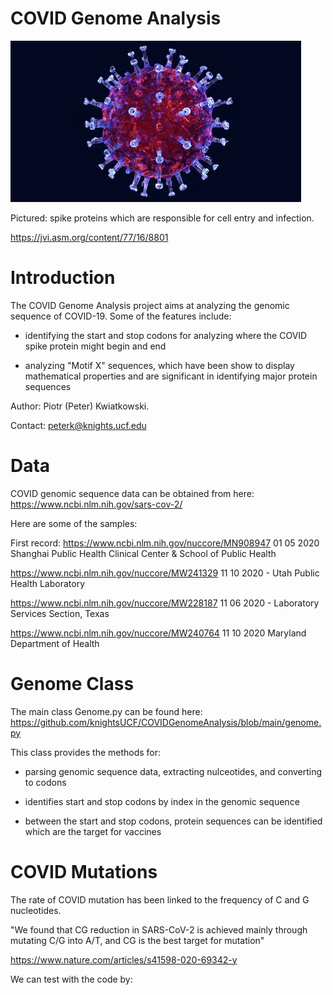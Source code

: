 # COVID Genome Analysis


![COVID GIF](GIFS/COVID.gif)

Pictured: spike proteins which are responsible for cell entry and infection.

https://jvi.asm.org/content/77/16/8801


# Introduction

The COVID Genome Analysis project aims at analyzing the genomic sequence of COVID-19. Some of the features include:

- identifying the start and stop codons for analyzing where the COVID spike protein might begin and end

- analyzing "Motif X" sequences, which have been show to display mathematical properties and are significant in identifying major protein sequences

Author: Piotr (Peter) Kwiatkowski.

Contact: peterk@knights.ucf.edu


# Data

COVID genomic sequence data can be obtained from here: https://www.ncbi.nlm.nih.gov/sars-cov-2/

Here are some of the samples:

First record: https://www.ncbi.nlm.nih.gov/nuccore/MN908947
01 05 2020 Shanghai Public Health Clinical Center & School of Public Health


https://www.ncbi.nlm.nih.gov/nuccore/MW241329
11 10 2020 - Utah Public Health Laboratory


https://www.ncbi.nlm.nih.gov/nuccore/MW228187
11 06 2020 - Laboratory Services Section, Texas


https://www.ncbi.nlm.nih.gov/nuccore/MW240764
11 10 2020 Maryland Department of Health


# Genome Class

The main class Genome.py can be found here: https://github.com/knightsUCF/COVIDGenomeAnalysis/blob/main/genome.py

This class provides the methods for:

- parsing genomic sequence data, extracting nulceotides, and converting to codons

- identifies start and stop codons by index in the genomic sequence

- between the start and stop codons, protein sequences can be identified which are the target for vaccines



# COVID Mutations

The rate of COVID mutation has been linked to the frequency of C and G nucleotides.

"We found that CG reduction in SARS-CoV-2 is achieved mainly through mutating C/G into A/T, and CG is the best target for mutation"

https://www.nature.com/articles/s41598-020-69342-y

We can test with the code by:







